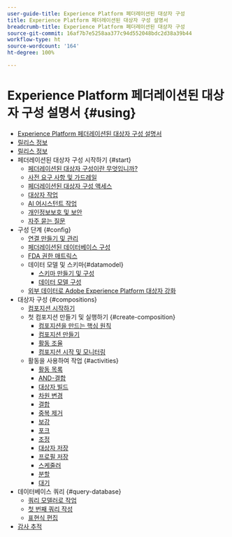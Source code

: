 ```yaml
---
user-guide-title: Experience Platform 페더레이션된 대상자 구성
title: Experience Platform 페더레이션된 대상자 구성 설명서
breadcrumb-title: Experience Platform 페더레이션된 대상자 구성
source-git-commit: 16af7b7e5258aa377c94d552048bdc2d38a39b44
workflow-type: ht
source-wordcount: '164'
ht-degree: 100%

---
```



# Experience Platform 페더레이션된 대상자 구성 설명서 {#using}

+ [Experience Platform 페더레이션된 대상자 구성 설명서](home.md)
+ [릴리스 정보](start/release-notes.md)
+ [릴리스 정보](start/e-release-notes.md)
+ 페더레이션된 대상자 구성 시작하기 {#start}
   + [페더레이션된 대상자 구성이란 무엇입니까?](start/get-started.md)
   + [사전 요구 사항 및 가드레일](start/access-prerequisites.md)
   + [페더레이션된 대상자 구성 액세스](start/feature-access.md)
   + [대상자 작업](start/audiences.md)
   + [AI 어시스턴트 작업](start/ai-assistant.md)
   + [개인정보보호 및 보안](start/privacy-security.md)
   + [자주 묻는 질문](start/faq.md)
+ 구성 단계 {#config}
   + [연결 만들기 및 관리](connections/connections.md)
   + [페더레이션된 데이터베이스 구성](connections/federated-db.md)
   + [FDA 권한 매트릭스](connections/fda-rights.md)
   + 데이터 모델 및 스키마{#datamodel}
      + [스키마 만들기 및 구성](customer/schemas.md)
      + [데이터 모델 구성](data-management/gs-models.md)
   + [외부 데이터로 Adobe Experience Platform 대상자 강화](connections/destinations.md)
+ 대상자 구성 {#compositions}
   + [컴포지션 시작하기](compositions/gs-compositions.md)
   + 첫 컴포지션 만들기 및 실행하기 {#create-composition}
      + [컴포지션을 만드는 핵심 원칙](compositions/gs-composition-creation.md)
      + [컴포지션 만들기](compositions/create-composition.md)
      + [활동 조율](compositions/orchestrate-activities.md)
      + [컴포지션 시작 및 모니터링](compositions/start-monitor-composition.md)
   + 활동을 사용하여 작업 {#activities}
      + [활동 목록](compositions/activities/about-activities.md)
      + [AND-결합](compositions/activities/and-join.md)
      + [대상자 빌드](compositions/activities/build-audience.md)
      + [차원 변경](compositions/activities/change-dimension.md)
      + [결합](compositions/activities/combine.md)
      + [중복 제거](compositions/activities/deduplication.md)
      + [보강](compositions/activities/enrichment.md)
      + [포크](compositions/activities/fork.md)
      + [조정](compositions/activities/reconciliation.md)
      + [대상자 저장](compositions/activities/save-audience.md)
      + [프로필 저장](compositions/activities/save-profiles.md)
      + [스케줄러](compositions/activities/scheduler.md)
      + [분할](compositions/activities/split.md)
      + [대기](compositions/activities/wait.md)
+ 데이터베이스 쿼리 {#query-database}
   + [쿼리 모델러로 작업](query/query-modeler-overview.md)
   + [첫 번째 쿼리 작성](query/build-query.md)
   + [표현식 편집](query/expression-editor.md)
+ [감사 추적](admin/audit-trail.md)

